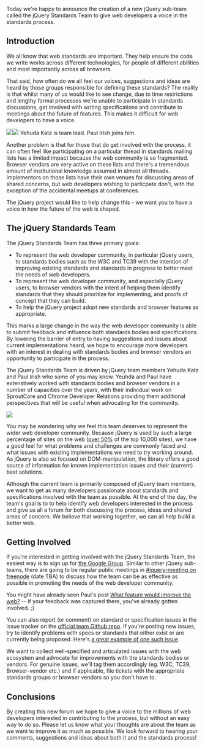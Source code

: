 Today we're happy to announce the creation of a new jQuery sub-team
called the jQuery Standards Team to give web developers a voice in the
standards process.

Introduction
------------

We all know that web standards are important. They help ensure the code
we write works across different technologies, for people of different
abilities and most importantly across all browsers.

That said, how often do we all feel our voices, suggestions and ideas
are heard by those groups responsible for defining these standards? The
reality is that whilst many of us would like to see change, due to time
restrictions and lengthy formal processes we're unable to participate in
standards discussions, get involved with writing specifications and
contribute to meetings about the future of features. This makes it
difficult for web developers to have a voice.

![](http://gravatar.com/avatar/428167a3ec72235ba971162924492609?s=140)![](http://gravatar.com/avatar/ffe68d6f71b225f7661d33f2a8908281?s=140)
Yehuda Katz is team lead. Paul Irish joins him.

Another problem is that for those that do get involved with the process,
it can often feel like participating on a particular thread in standards
mailing lists has a limited impact because the web community is so
fragmented. Browser vendors are very active on these lists and there's a
tremendous amount of institutional knowledge assumed in almost all
threads. Implementors on those lists have their own venues for
discussing areas of shared concerns, but web developers wishing to
particpate don't, with the exception of the accidental meetups at
conferences.

The jQuery project would like to help change this - we want you to have
a voice in how the future of the web is shaped.

The jQuery Standards Team
-------------------------

The jQuery Standards Team has three primary goals:

-   To represent the web developer community, in particular jQuery
    users, to standards bodies such as the W3C and TC39 with the
    intention of improving existing standards and standards in progress
    to better meet the needs of web developers.
-   To represent the web developer community, and especially jQuery
    users, to browser vendors with the intent of helping them identify
    standards that they should prioritize for implementing, and proofs
    of concept that they can build.
-   To help the jQuery project adopt new standards and browser features
    as appropriate.

This marks a large change in the way the web developer community is able
to submit feedback and influence both standards bodies and
specifications. By lowering the barrier of entry to having suggestions
and issues about current implementations heard, we hope to encourage
more developers with an interest in dealing with standards bodies and
browser vendors an opportunity to participate in the process.

The jQuery Standards Team is driven by jQuery team members Yehuda Katz
and Paul Irish who some of you may know. Yeuhda and Paul have
extenstively worked with standards bodies and browser vendors in a
number of capacities over the years, with their individual work on
SproutCore and Chrome Developer Relations providing them additional
perspectives that will be useful when advocating for the community.

[![](http://blog.jquery.com/wp-content/uploads/2011/10/jquerystandards-ss.jpg)](https://github.com/jquery/standards)

You may be wondering why we feel this team deserves to represent the
wider web developer community. Because jQuery is used by such a large
percentage of sites on the web ([over
50%](https://twitter.com/#!/builtwith/status/126908558385229824) of the
top 10,000 sites), we have a good feel for what problems and challenges
are commonly faced and what issues with existing implementations we need
to try working around. As jQuery is also so focused on DOM-manipulation,
the library offers a good source of information for known implementation
issues and their (current) best solutions.

Although the current team is primarily composed of jQuery team members,
we want to get as many developers passionate about standards and
specifications involved with the team as possible. At the end of the
day, the team's goal is to to help identify web developers interested in
the process and give us all a forum for both discussing the process,
ideas and shared areas of concern. We believe that working together, we
can all help build a better web.

Getting Involved
----------------

If you're interested in getting involved with the jQuery Standards Team,
the easiest way is to sign up for [the Google
Group](https://groups.google.com/forum/#!forum/jquery-standards).
Similar to other jQuery sub-teams, there are going to be regular public
meetings in [\#jquery-meeting on freenode](http://jquery.org/meeting/)
(date TBA) to discuss how the team can be as effective as possible in
promoting the needs of the web developer community.

You might have already seen Paul's post [What feature would improve the
web?](http://paulirish.com/2011/what-feature-would-improve-the-web/) --
if your feedback was captured there, you've already gotten involved. ;)

You can also report (or comment) on standard or specification issues in
the issue tracker on the [official team Github
repo](https://github.com/jquery/standards). If you're posting new
issues, try to identify problems with specs or standards that either
exist or are currently being proposed. Here's [a great example of one
such issue](https://github.com/jquery/standards/issues/2).

We want to collect well-specified and articulated issues with the web
ecosystem and advocate for improvements with the standards bodies or
vendors. For genuine issues, we'll tag them accordingly (eg. W3C, TC39,
Browser-vendor etc.) and if applicable, file tickets with the
appropriate standards groups or browser vendors so you don't have to.

Conclusions
-----------

By creating this new forum we hope to give a voice to the millions of
web developers interested in contributing to the process, but without an
easy way to do so. Please let us know what your thoughts are about the
team as we want to improve it as much as possible. We look forward to
hearing your comments, suggestions and ideas about both it and the
standards process!
